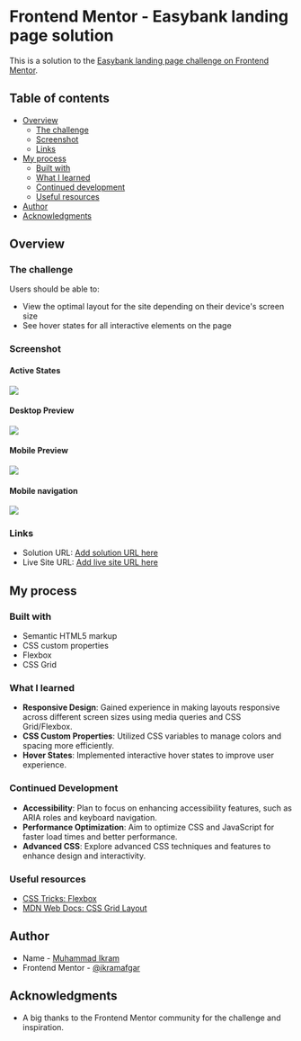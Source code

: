 # Frontend Mentor - Easybank landing page solution

This is a solution to the [Easybank landing page challenge on Frontend Mentor](https://www.frontendmentor.io/challenges/easybank-landing-page-WaUhkoDN).

## Table of contents

- [Overview](#overview)
  - [The challenge](#the-challenge)
  - [Screenshot](#screenshot)
  - [Links](#links)
- [My process](#my-process)
  - [Built with](#built-with)
  - [What I learned](#what-i-learned)
  - [Continued development](#continued-development)
  - [Useful resources](#useful-resources)
- [Author](#author)
- [Acknowledgments](#acknowledgments)

## Overview

### The challenge

Users should be able to:

- View the optimal layout for the site depending on their device's screen size
- See hover states for all interactive elements on the page

### Screenshot

#### Active States

![](./screenshorts/active-states.jpg)

#### Desktop Preview

![](./screenshorts/desktop.jpg)

#### Mobile Preview

![](./screenshorts/mobile.jpg)

#### Mobile navigation

![](./screenshorts/mobile-navigation.jpg)

### Links

- Solution URL: [Add solution URL here](https://your-solution-url.com)
- Live Site URL: [Add live site URL here](https://your-live-site-url.com)

## My process

### Built with

- Semantic HTML5 markup
- CSS custom properties
- Flexbox
- CSS Grid

### What I learned

- **Responsive Design**: Gained experience in making layouts responsive across different screen sizes using media queries and CSS Grid/Flexbox.
- **CSS Custom Properties**: Utilized CSS variables to manage colors and spacing more efficiently.
- **Hover States**: Implemented interactive hover states to improve user experience.

### Continued Development

- **Accessibility**: Plan to focus on enhancing accessibility features, such as ARIA roles and keyboard navigation.
- **Performance Optimization**: Aim to optimize CSS and JavaScript for faster load times and better performance.
- **Advanced CSS**: Explore advanced CSS techniques and features to enhance design and interactivity.

### Useful resources

- [CSS Tricks: Flexbox](https://css-tricks.com/snippets/css/a-guide-to-flexbox/)
- [MDN Web Docs: CSS Grid Layout](https://developer.mozilla.org/en-US/docs/Web/CSS/CSS_Grid_Layout)

## Author

- Name - [Muhammad Ikram](.)
- Frontend Mentor - [@ikramafgar](https://www.frontendmentor.io/profile/ikramafgar)

## Acknowledgments

- A big thanks to the Frontend Mentor community for the challenge and inspiration.
